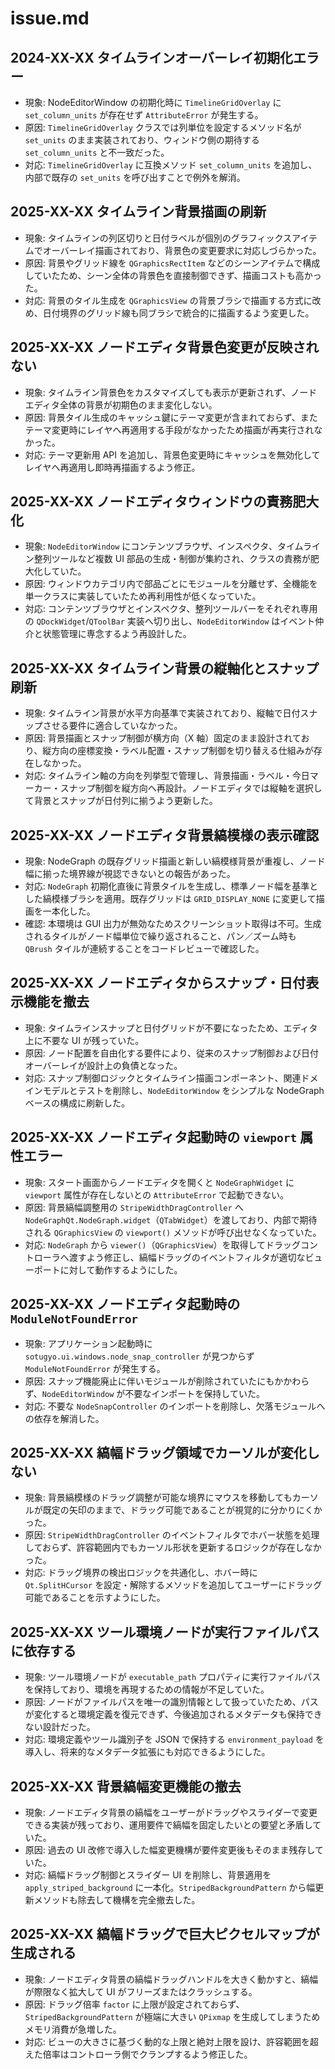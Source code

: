 # issue.md

## 2024-XX-XX タイムラインオーバーレイ初期化エラー
- 現象: NodeEditorWindow の初期化時に `TimelineGridOverlay` に `set_column_units` が存在せず `AttributeError` が発生する。
- 原因: `TimelineGridOverlay` クラスでは列単位を設定するメソッド名が `set_units` のまま実装されており、ウィンドウ側の期待する `set_column_units` と不一致だった。
- 対応: `TimelineGridOverlay` に互換メソッド `set_column_units` を追加し、内部で既存の `set_units` を呼び出すことで例外を解消。

## 2025-XX-XX タイムライン背景描画の刷新
- 現象: タイムラインの列区切りと日付ラベルが個別のグラフィックスアイテムでオーバーレイ描画されており、背景色の変更要求に対応しづらかった。
- 原因: 背景やグリッド線を `QGraphicsRectItem` などのシーンアイテムで構成していたため、シーン全体の背景色を直接制御できず、描画コストも高かった。
- 対応: 背景のタイル生成を `QGraphicsView` の背景ブラシで描画する方式に改め、日付境界のグリッド線も同ブラシで統合的に描画するよう変更した。

## 2025-XX-XX ノードエディタ背景色変更が反映されない
- 現象: タイムライン背景色をカスタマイズしても表示が更新されず、ノードエディタ全体の背景が初期色のまま変化しない。
- 原因: 背景タイル生成のキャッシュ鍵にテーマ変更が含まれておらず、またテーマ変更時にレイヤへ再適用する手段がなかったため描画が再実行されなかった。
- 対応: テーマ更新用 API を追加し、背景色変更時にキャッシュを無効化してレイヤへ再適用し即時再描画するよう修正。

## 2025-XX-XX ノードエディタウィンドウの責務肥大化
- 現象: `NodeEditorWindow` にコンテンツブラウザ、インスペクタ、タイムライン整列ツールなど複数 UI 部品の生成・制御が集約され、クラスの責務が肥大化していた。
- 原因: ウィンドウカテゴリ内で部品ごとにモジュールを分離せず、全機能を単一クラスに実装していたため再利用性が低くなっていた。
- 対応: コンテンツブラウザとインスペクタ、整列ツールバーをそれぞれ専用の `QDockWidget`/`QToolBar` 実装へ切り出し、`NodeEditorWindow` はイベント仲介と状態管理に専念するよう再設計した。

## 2025-XX-XX タイムライン背景の縦軸化とスナップ刷新
- 現象: タイムライン背景が水平方向基準で実装されており、縦軸で日付スナップさせる要件に適合していなかった。
- 原因: 背景描画とスナップ制御が横方向（X 軸）固定のまま設計されており、縦方向の座標変換・ラベル配置・スナップ制御を切り替える仕組みが存在しなかった。
- 対応: タイムライン軸の方向を列挙型で管理し、背景描画・ラベル・今日マーカー・スナップ制御を縦方向へ再設計。ノードエディタでは縦軸を選択して背景とスナップが日付列に揃うよう更新した。

## 2025-XX-XX ノードエディタ背景縞模様の表示確認
- 現象: NodeGraph の既存グリッド描画と新しい縞模様背景が重複し、ノード幅に揃った境界線が視認できないとの報告があった。
- 対応: `NodeGraph` 初期化直後に背景タイルを生成し、標準ノード幅を基準とした縞模様ブラシを適用。既存グリッドは `GRID_DISPLAY_NONE` に変更して描画を一本化した。
- 確認: 本環境は GUI 出力が無効なためスクリーンショット取得は不可。生成されるタイルがノード幅単位で繰り返されること、パン／ズーム時も `QBrush` タイルが連続することをコードレビューで確認した。

## 2025-XX-XX ノードエディタからスナップ・日付表示機能を撤去
- 現象: タイムラインスナップと日付グリッドが不要になったため、エディタ上に不要な UI が残っていた。
- 原因: ノード配置を自由化する要件により、従来のスナップ制御および日付オーバーレイが設計上の負債となった。
- 対応: スナップ制御ロジックとタイムライン描画コンポーネント、関連ドメインモデルとテストを削除し、`NodeEditorWindow` をシンプルな NodeGraph ベースの構成に刷新した。

## 2025-XX-XX ノードエディタ起動時の `viewport` 属性エラー
- 現象: スタート画面からノードエディタを開くと `NodeGraphWidget` に `viewport` 属性が存在しないとの `AttributeError` で起動できない。
- 原因: 背景縞幅調整用の `StripeWidthDragController` へ `NodeGraphQt.NodeGraph.widget`（`QTabWidget`）を渡しており、内部で期待される `QGraphicsView` の `viewport()` メソッドが呼び出せなくなっていた。
- 対応: `NodeGraph` から `viewer()`（`QGraphicsView`）を取得してドラッグコントローラへ渡すよう修正し、縞幅ドラッグのイベントフィルタが適切なビューポートに対して動作するようにした。

## 2025-XX-XX ノードエディタ起動時の `ModuleNotFoundError`
- 現象: アプリケーション起動時に `sotugyo.ui.windows.node_snap_controller` が見つからず `ModuleNotFoundError` が発生する。
- 原因: スナップ機能廃止に伴いモジュールが削除されていたにもかかわらず、`NodeEditorWindow` が不要なインポートを保持していた。
- 対応: 不要な `NodeSnapController` のインポートを削除し、欠落モジュールへの依存を解消した。

## 2025-XX-XX 縞幅ドラッグ領域でカーソルが変化しない
- 現象: 背景縞模様のドラッグ調整が可能な境界にマウスを移動してもカーソルが既定の矢印のままで、ドラッグ可能であることが視覚的に分かりにくかった。
- 原因: `StripeWidthDragController` のイベントフィルタでホバー状態を処理しておらず、許容範囲内でもカーソル形状を更新するロジックが存在しなかった。
- 対応: ドラッグ境界の検出ロジックを共通化し、ホバー時に `Qt.SplitHCursor` を設定・解除するメソッドを追加してユーザーにドラッグ可能であることを示すようにした。

## 2025-XX-XX ツール環境ノードが実行ファイルパスに依存する
- 現象: ツール環境ノードが `executable_path` プロパティに実行ファイルパスを保持しており、環境を再現するための情報が不足していた。
- 原因: ノードがファイルパスを唯一の識別情報として扱っていたため、パスが変化すると環境定義を復元できず、今後追加されるメタデータも保持できない設計だった。
- 対応: 環境定義やツール識別子を JSON で保持する `environment_payload` を導入し、将来的なメタデータ拡張にも対応できるようにした。

## 2025-XX-XX 背景縞幅変更機能の撤去
- 現象: ノードエディタ背景の縞幅をユーザーがドラッグやスライダーで変更できる実装が残っており、運用要件で縞幅を固定したいとの要望と矛盾していた。
- 原因: 過去の UI 改修で導入した幅変更機構が要件変更後もそのまま残存していた。
- 対応: 縞幅ドラッグ制御とスライダー UI を削除し、背景適用を `apply_striped_background` に一本化。`StripedBackgroundPattern` から幅更新メソッドも除去して機構を完全撤去した。

## 2025-XX-XX 縞幅ドラッグで巨大ピクセルマップが生成される
- 現象: ノードエディタ背景の縞幅ドラッグハンドルを大きく動かすと、縞幅が際限なく拡大して UI がフリーズまたはクラッシュする。
- 原因: ドラッグ倍率 `factor` に上限が設定されておらず、`StripedBackgroundPattern` が極端に大きい `QPixmap` を生成してしまうためメモリ消費が急増した。
- 対応: ビューの大きさに基づく動的な上限と絶対上限を設け、許容範囲を超えた倍率はコントローラ側でクランプするよう修正した。
